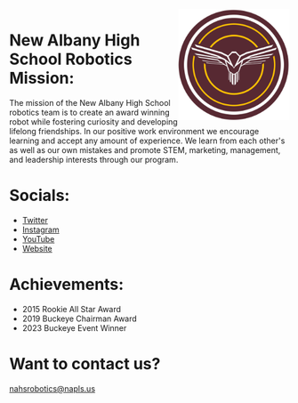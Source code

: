 <img src="/Assets/NAHS_Robotics_Logo.png" alt="NAHS Robotics" width="200" align="right"/>

# New Albany High School Robotics Mission:

The mission of the New Albany High School robotics team is to create an award winning robot while fostering curiosity and developing lifelong friendships. In our positive work environment we encourage learning and accept any amount of experience. We learn from each other's as well as our own mistakes and promote STEM, marketing, management, and leadership interests through our program.

# Socials: 
- [Twitter](https://twitter.com/FRC5667)
- [Instagram](https://instagram.com/DigitalEagles5667)
- [YouTube](https://youtube.com/@DigitalEagles5667)
- [Website](https://nahsrobotics.org)

# Achievements:
- 2015 Rookie All Star Award
- 2019 Buckeye Chairman Award
- 2023 Buckeye Event Winner

# Want to contact us?

<a href="mailto:nahsrobotics@napls.us">nahsrobotics@napls.us</a>
